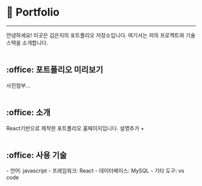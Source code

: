 <h1>🌱 Portfolio</h1>
<hr>
안녕하세요! 이곳은 김은지의 포트폴리오 저장소입니다. 여기서는 저의 프로젝트와 기술 스택을 소개합니다.
<br><br>
<h2 id="outline">:office: 포트폴리오 미리보기</h2>
사진첨부...
<br><br>
<h2 id="outline">:office: 소개</h2>
React기반으로 제작한 포트폴리오 홈페이지입니다. 설명추가 + 
<br><br>
<h2 id="outline">:office: 사용 기술</h2>
- 언어: javascript
- 프레임워크: React
- 데이터베이스: MySQL
- 기타 도구: vs code
